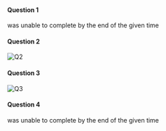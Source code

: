 #### Question 1
was unable to complete by the end of the given time

#### Question 2
![Q2](https://media.discordapp.net/attachments/590018690355953668/970434505007579206/IMG_4977.jpg)

#### Question 3
![Q3](https://media.discordapp.net/attachments/590018690355953668/970434503770275920/IMG_4978.jpg)

#### Question 4
was unable to complete by the end of the given time
